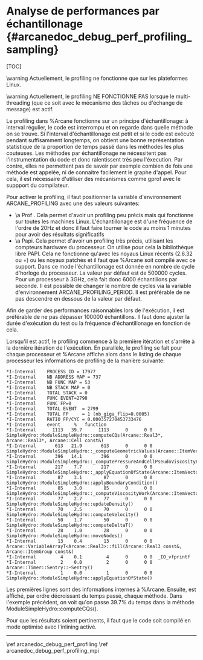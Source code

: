 ﻿# Analyse de performances par échantillonage {#arcanedoc_debug_perf_profiling_sampling}

[TOC]

\warning Actuellement, le profiling ne fonctionne que sur les
plateformes Linux.

\warning Actuellement, le profiling NE FONCTIONNE
PAS lorsque le multi-threading (que ce soit avec le mécanisme des
tâches ou d'échange de message) est actif.

Le profiling dans %Arcane fonctionne sur un principe
d'échantillonage: à interval régulier, le code est interrompu et on
regarde dans quelle méthode on se trouve.  Si l'interval
d'échantillonage est petit et si le code est exécuté pendant
suffisamment longtemps, on obtient une bonne représentation
statistique de la proportion de temps passé dans les méthodes les
plus couteuses. Les méthodes par échantillonage ne nécessitent pas
l'instrumentation du code et donc ralentissent très peu
l'éxecution. Par contre, elles ne permettent pas de savoir par
exemple combien de fois une méthode est appelée, ni de connaitre
facilement le graphe d'appel. Pour cela, il est
nécessaire d'utiliser des mécanismes comme gprof avec le suppport du
compilateur.


Pour activer le profiling, il faut positionner la variable
d'environnement ARCANE_PROFILING avec une des valeurs suivantes:
- \a Prof . Cela permet d'avoir un profiling peu précis mais qui fonctionne sur
toutes les machines Linux. L'échantillonage est d'une fréquence de
l'ordre de 20Hz et donc il faut faire tourner le code au moins 1
minutes pour avoir des résultats significatifs
- \a Papi. Cela permet d'avoir un profiling très précis, utilisant
les compteurs hardware du processeur. On utilise pour cela la
bibliothèque libre PAPI. Cela ne fonctionne qu'avec les noyaus Linux
récents (2.6.32 ou +) ou les noyaux patchés et il faut que %Arcane
soit compilé avec ce support. Dans ce mode l'échantillonage est
donnée en nombre de cycle d'horloge du processeur. La valeur par
défaut est de 500000 cycles. Pour un processeur à 3GHz, cela fait
donc 6000 échantillons par seconde. Il est possible de changer le
nombre de cycles via la variable d'environnement
ARCANE_PROFILING_PERIOD. Il est préférable de ne pas descendre en
dessous de la valeur par défaut.

Afin de garder des performances raisonnables lors de l'exécution, il
est préférable de ne pas dépasser 100000 échantillons. Il faut donc
ajuster la durée d'exécution du test ou la fréquence
d'échantillonage en fonction de cela.

Lorsqu'il est actif, le profiling commence à la première itération et s'arrête
à la dernière itération de l'exécution. En parallèle, le profiling se fait
pour chaque processeur et %Arcane affiche alors dans le
listing de chaque processeur les informations de profiling de la manière suivante:

```log
*I-Internal    PROCESS_ID = 17977
*I-Internal    NB ADDRESS MAP = 737
*I-Internal    NB FUNC MAP = 53
*I-Internal    NB STACK MAP = 0
*I-Internal    TOTAL STACK = 0
*I-Internal    FUNC EVENT=2798
*I-Internal    FUNC FP=0
*I-Internal    TOTAL EVENT  = 2799
*I-Internal    TOTAL FP     = 1 (nb_giga_flip=0.0005)
*I-Internal    RATIO FP/CYC = 0.000357270453733476
*I-Internal    event     %   function
*I-Internal      1113   39.7      1113      0      0 0  SimpleHydro::ModuleSimpleHydro::computeCQs(Arcane::Real3*, Arcane::Real3*, Arcane::Cell const&)
*I-Internal       613   21.9       613      0      0 0  SimpleHydro::ModuleSimpleHydro::_computeGeometricValues(Arcane::ItemVectorViewT<Arcane::Cell>)
*I-Internal       396   14.1       396      0      0 0  SimpleHydro::ModuleSimpleHydro::_computePressureAndCellPseudoViscosityForces()
*I-Internal       217    7.7       217      0      0 0  SimpleHydro::ModuleSimpleHydro::_applyEquationOfState(Arcane::ItemVectorViewT<Arcane::Cell>)
*I-Internal        87    3.1        87      0      0 0  SimpleHydro::ModuleSimpleHydro::applyBoundaryCondition()
*I-Internal        85    3.0        85      0      0 0  SimpleHydro::ModuleSimpleHydro::_computeViscosityWork(Arcane::ItemVectorViewT<Arcane::Cell>)
*I-Internal        77    2.7        77      0      0 0  SimpleHydro::ModuleSimpleHydro::updateDensity()
*I-Internal        70    2.5        70      0      0 0  SimpleHydro::ModuleSimpleHydro::computeVelocity()
*I-Internal        50    1.7        50      0      0 0  SimpleHydro::ModuleSimpleHydro::computeDeltaT()
*I-Internal        28    1.0        28      0      0 0  SimpleHydro::ModuleSimpleHydro::moveNodes()
*I-Internal        13    0.4        13      0      0 0  Arcane::VariableArrayT<Arcane::Real3>::fill(Arcane::Real3 const&, Arcane::ItemGroup const&)
*I-Internal         4    0.1         4      0      0 0  _IO_vfprintf
*I-Internal         2    0.0         2      0      0 0  Arcane::Timer::Sentry::~Sentry()
*I-Internal         1    0.0         1      0      0 0  SimpleHydro::ModuleSimpleHydro::applyEquationOfState()
```

Les premières lignes sont des informations internes à %Arcane.
Ensuite, est affiché, par ordre décroissant du temps passé, chaque
méthode. Dans l'exemple précédent, on voit qu'on passe 39.7% du temps
dans la méthode ModuleSimpleHydro::computeCQs().

Pour que les résultats soient pertinents, il faut que le code soit
compilé en mode optimisé avec l'inlining activé.



____

<div class="section_buttons">
<span class="back_section_button">
\ref arcanedoc_debug_perf_profiling
</span>
<span class="next_section_button">
\ref arcanedoc_debug_perf_profiling_mpi
</span>
</div>